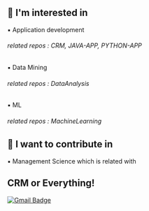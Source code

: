 ## 🔴 I'm interested in
▪️ Application development
###### related repos : CRM, JAVA-APP, PYTHON-APP
▪️ Data Mining
###### related repos : DataAnalysis 
▪️ ML 
###### related repos : MachineLearning

## 🔴 I want to contribute in
▪️ Management Science which is related with
## CRM or Everything!


[![Gmail Badge](https://img.shields.io/badge/Gmail-d14836?style=flat-square&logo=Gmail&logoColor=white&link=mailto:snugyun01@gmail.com)](mailto:devsacti@gmail.com)
